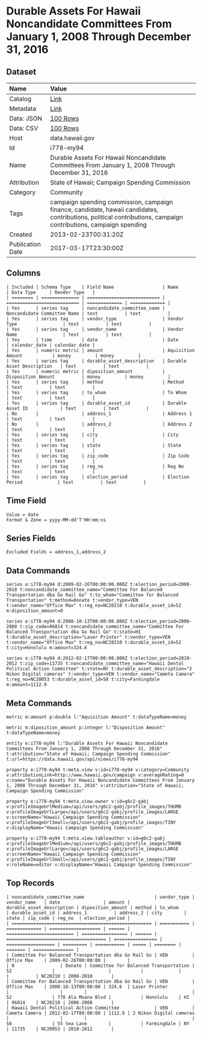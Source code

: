 # Durable Assets For Hawaii Noncandidate Committees From January 1, 2008 Through December 31, 2016

## Dataset

| Name | Value |
| :--- | :---- |
| Catalog | [Link](https://catalog.data.gov/dataset/durable-assets-for-hawaii-noncandidate-committees-from-january-1-2008-through-november-4-2) |
| Metadata | [Link](https://data.hawaii.gov/api/views/i778-my94) |
| Data: JSON | [100 Rows](https://data.hawaii.gov/api/views/i778-my94/rows.json?max_rows=100) |
| Data: CSV | [100 Rows](https://data.hawaii.gov/api/views/i778-my94/rows.csv?max_rows=100) |
| Host | data.hawaii.gov |
| Id | i778-my94 |
| Name | Durable Assets For Hawaii Noncandidate Committees From January 1, 2008 Through December 31, 2016 |
| Attribution | State of Hawaii; Campaign Spending Commission |
| Category | Community |
| Tags | campaign spending commission, campaign finance, candidate, hawaii candidates, contributions, political contributions, campaign contributions, campaign spending |
| Created | 2013-02-23T00:31:20Z |
| Publication Date | 2017-03-17T23:30:00Z |

## Columns

```ls
| Included | Schema Type    | Field Name                  | Name                        | Data Type     | Render Type   |
| ======== | ============== | =========================== | =========================== | ============= | ============= |
| Yes      | series tag     | noncandidate_committee_name | Noncandidate Committee Name | text          | text          |
| Yes      | series tag     | vendor_type                 | Vendor Type                 | text          | text          |
| Yes      | series tag     | vendor_name                 | Vendor Name                 | text          | text          |
| Yes      | time           | date                        | Date                        | calendar_date | calendar_date |
| Yes      | numeric metric | amount                      | Aquisition Amount           | money         | money         |
| Yes      | series tag     | durable_asset_description   | Durable Asset Description   | text          | text          |
| Yes      | numeric metric | diposition_amount           | Disposition Amount          | money         | money         |
| Yes      | series tag     | method                      | Method                      | text          | text          |
| Yes      | series tag     | to_whom                     | To Whom                     | text          | text          |
| Yes      | series tag     | durable_asset_id            | Durable Asset ID            | text          | text          |
| No       |                | address_1                   | Address 1                   | text          | text          |
| No       |                | address_2                   | Address 2                   | text          | text          |
| Yes      | series tag     | city                        | City                        | text          | text          |
| Yes      | series tag     | state                       | State                       | text          | text          |
| Yes      | series tag     | zip_code                    | Zip Code                    | text          | text          |
| Yes      | series tag     | reg_no                      | Reg No                      | text          | text          |
| Yes      | series tag     | election_period             | Election Period             | text          | text          |
```

## Time Field

```ls
Value = date
Format & Zone = yyyy-MM-dd'T'HH:mm:ss
```

## Series Fields

```ls
Excluded Fields = address_1,address_2
```

## Data Commands

```ls
series e:i778-my94 d:2009-02-26T00:00:00.000Z t:election_period=2008-2010 t:noncandidate_committee_name="Committee For Balanced Transportation dba Go Rail Go" t:to_whom="Committee for Balanced Transportation" t:method=Donate t:vendor_type=VEN t:vendor_name="Office Max" t:reg_no=NC20210 t:durable_asset_id=52 m:diposition_amount=0

series e:i778-my94 d:2008-10-13T00:00:00.000Z t:election_period=2006-2008 t:zip_code=96814 t:noncandidate_committee_name="Committee For Balanced Transportation dba Go Rail Go" t:state=HI t:durable_asset_description="Laser Printer" t:vendor_type=VEN t:vendor_name="Office Max" t:reg_no=NC20210 t:durable_asset_id=52 t:city=Honolulu m:amount=324.6

series e:i778-my94 d:2012-02-17T00:00:00.000Z t:election_period=2010-2012 t:zip_code=11735 t:noncandidate_committee_name="Hawaii Dental Political Action Committee" t:state=NY t:durable_asset_description="2 Nikon Digital cameras" t:vendor_type=VEN t:vendor_name="Cameta Camera" t:reg_no=NC20053 t:durable_asset_id=58 t:city=Farmingdale m:amount=1112.9
```

## Meta Commands

```ls
metric m:amount p:double l:"Aquisition Amount" t:dataTypeName=money

metric m:diposition_amount p:integer l:"Disposition Amount" t:dataTypeName=money

entity e:i778-my94 l:"Durable Assets For Hawaii Noncandidate Committees From January 1, 2008 Through December 31, 2016" t:attribution="State of Hawaii; Campaign Spending Commission" t:url=https://data.hawaii.gov/api/views/i778-my94

property e:i778-my94 t:meta.view v:id=i778-my94 v:category=Community v:attributionLink=http://www.hawaii.gov/campaign v:averageRating=0 v:name="Durable Assets For Hawaii Noncandidate Committees From January 1, 2008 Through December 31, 2016" v:attribution="State of Hawaii; Campaign Spending Commission"

property e:i778-my94 t:meta.view.owner v:id=g6c2-gabj v:profileImageUrlMedium=/api/users/g6c2-gabj/profile_images/THUMB v:profileImageUrlLarge=/api/users/g6c2-gabj/profile_images/LARGE v:screenName="Hawaii Campaign Spending Commission" v:profileImageUrlSmall=/api/users/g6c2-gabj/profile_images/TINY v:displayName="Hawaii Campaign Spending Commission"

property e:i778-my94 t:meta.view.tableauthor v:id=g6c2-gabj v:profileImageUrlMedium=/api/users/g6c2-gabj/profile_images/THUMB v:profileImageUrlLarge=/api/users/g6c2-gabj/profile_images/LARGE v:screenName="Hawaii Campaign Spending Commission" v:profileImageUrlSmall=/api/users/g6c2-gabj/profile_images/TINY v:roleName=editor v:displayName="Hawaii Campaign Spending Commission"
```

## Top Records

```ls
| noncandidate_committee_name                          | vendor_type | vendor_name   | date                | amount | durable_asset_description | diposition_amount | method | to_whom                               | durable_asset_id | address_1          | address_2 | city        | state | zip_code | reg_no  | election_period | 
| ==================================================== | =========== | ============= | =================== | ====== | ========================= | ================= | ====== | ===================================== | ================ | ================== | ========= | =========== | ===== | ======== | ======= | =============== | 
| Committee For Balanced Transportation dba Go Rail Go | VEN         | Office Max    | 2009-02-26T00:00:00 |        |                           | 0                 | Donate | Committee for Balanced Transportation | 52               |                    |           |             |       |          | NC20210 | 2008-2010       | 
| Committee For Balanced Transportation dba Go Rail Go | VEN         | Office Max    | 2008-10-13T00:00:00 | 324.6  | Laser Printer             |                   |        |                                       | 52               | 770 Ala Moana Blvd |           | Honolulu    | HI    | 96814    | NC20210 | 2006-2008       | 
| Hawaii Dental Political Action Committee             | VEN         | Cameta Camera | 2012-02-17T00:00:00 | 1112.9 | 2 Nikon Digital cameras   |                   |        |                                       | 58               | 55 Sea Lane        |           | Farmingdale | NY    | 11735    | NC20053 | 2010-2012       | 
```